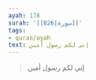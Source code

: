 ```yaml
---
ayah: 178
surah: '[[026|سورة]]'
tags:
- quran/ayah
text: إني لكم رسول أمين
---
```

> إني لكم رسول أمين
